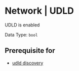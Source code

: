 # Network | UDLD

UDLD is enabled

Data Type: `bool`

## Prerequisite for

- [udld discovery](../discovery-reference/box/udld.md)
